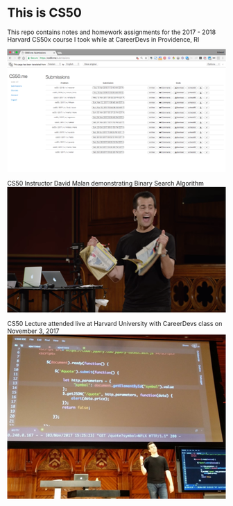 # This is CS50

This repo contains notes and homework assignments for the 2017 - 2018 Harvard CS50x course I took while at CareerDevs in Providence, RI

![screenshot of mycs50 submissions](cs50.me.png)

CS50 Instructor David Malan demonstrating Binary Search Algorithm
![CS50 Instructor David Malan demonstrating Binary Search Algorithm](https://github.com/code-42/cs50/blob/master/demonstrating_Binary_Search_Algorithm.png)

CS50 Lecture attended live at Harvard University with CareerDevs class on November 3, 2017
![CS50 Lecture attended live with CareerDevs class on November 3, 2017](https://github.com/code-42/CS50/blob/master/ThisIsCS50.jpg)

